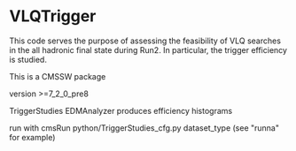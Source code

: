 VLQTrigger
==========

This code serves the purpose of assessing the feasibility of VLQ searches in the all hadronic final state during Run2. In particular, the trigger efficiency is studied.

This is a CMSSW package

version >=7_2_0_pre8

TriggerStudies EDMAnalyzer produces efficiency histograms

run with cmsRun python/TriggerStudies_cfg.py dataset_type (see "runna" for example)

